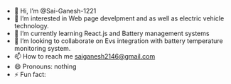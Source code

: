 - 👋 Hi, I’m @Sai-Ganesh-1221
- 👀 I’m interested in Web page develpment and as well as electric vehicle technology.
- 🌱 I’m currently learning React.js and Battery management systems
- 💞️ I’m looking to collaborate on Evs integration with battery temperature monitoring system.
- 📫 How to reach me saiganesh2146@gmail.com
- 😄 Pronouns: nothing
- ⚡ Fun fact: 

<!---
Sai-Ganesh-1221/Sai-Ganesh-1221 is a ✨ special ✨ repository because its `README.md` (this file) appears on your GitHub profile.
You can click the Preview link to take a look at your changes.
--->

